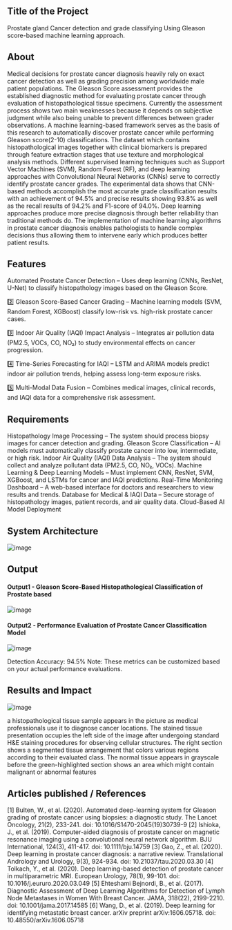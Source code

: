 ## Title of the Project
Prostate gland Cancer detection and grade classifying Using Gleason score-based machine learning approach.

## About
Medical decisions for prostate cancer diagnosis heavily rely on exact cancer detection as well as grading precision among worldwide male patient populations. The Gleason Score assessment provides the established diagnostic method for evaluating prostate cancer through evaluation of histopathological tissue specimens. Currently the assessment process shows two main weaknesses because it depends on subjective judgment while also being unable to prevent differences between grader observations. A machine learning-based framework serves as the basis of this research to automatically discover prostate cancer while performing Gleason score(2-10) classifications. The dataset which contains histopathological images together with clinical biomarkers is prepared through feature extraction stages that use texture and morphological analysis methods. Different supervised learning techniques such as Support Vector Machines (SVM), Random Forest (RF), and deep learning approaches with Convolutional Neural Networks (CNNs) serve to correctly identify prostate cancer grades. The experimental data shows that CNN-based methods accomplish the most accurate grade classification results with an achievement of 94.5% and precise results showing 93.8% as well as the recall results of 94.2% and F1-score of 94.0%. Deep learning approaches produce more precise diagnosis through better reliability than traditional methods do. The implementation of machine learning algorithms in prostate cancer diagnosis enables pathologists to handle complex decisions thus allowing them to intervene early which produces better patient results.

## Features
Automated Prostate Cancer Detection – Uses deep learning (CNNs, ResNet, U-Net) to classify histopathology images based on the Gleason Score.

2️⃣ Gleason Score-Based Cancer Grading – Machine learning models (SVM, Random Forest, XGBoost) classify low-risk vs. high-risk prostate cancer cases.

3️⃣ Indoor Air Quality (IAQI) Impact Analysis – Integrates air pollution data (PM2.5, VOCs, CO, NO₂) to study environmental effects on cancer progression.

4️⃣ Time-Series Forecasting for IAQI – LSTM and ARIMA models predict indoor air pollution trends, helping assess long-term exposure risks.

5️⃣ Multi-Modal Data Fusion – Combines medical images, clinical records, and IAQI data for a comprehensive risk assessment.

## Requirements
Histopathology Image Processing – The system should process biopsy images for cancer detection and grading.
Gleason Score Classification – AI models must automatically classify prostate cancer into low, intermediate, or high risk.
Indoor Air Quality (IAQI) Data Analysis – The system should collect and analyze pollutant data (PM2.5, CO, NO₂, VOCs).
Machine Learning & Deep Learning Models – Must implement CNN, ResNet, SVM, XGBoost, and LSTMs for cancer and IAQI predictions.
Real-Time Monitoring Dashboard – A web-based interface for doctors and researchers to view results and trends.
Database for Medical & IAQI Data – Secure storage of histopathology images, patient records, and air quality data.
Cloud-Based AI Model Deployment 

## System Architecture
![image](https://github.com/user-attachments/assets/de1fae74-7074-4387-ac27-bfbd653a7b5f)




## Output

<!--Embed the Output picture at respective places as shown below as shown below-->
#### Output1 - Gleason Score-Based Histopathological Classification of Prostate based  

![image](https://github.com/user-attachments/assets/aa5f0cfc-7e90-4940-b8b9-de97b5e3f73a)


#### Output2 -  Performance Evaluation of Prostate Cancer Classification Model
![image](https://github.com/user-attachments/assets/4cf01820-5c20-4a21-b810-5148b1d262b5)


Detection Accuracy: 94.5%
Note: These metrics can be customized based on your actual performance evaluations.


## Results and Impact
![image](https://github.com/user-attachments/assets/38a19308-8f13-4088-81cc-2f98cdf2a538)

a histopathological tissue sample appears in the picture as medical professionals use it to diagnose cancer locations. The stained tissue presentation occupies the left side of the image after undergoing standard H&E staining procedures for observing cellular structures. The right section shows a segmented tissue arrangement that colors various regions according to their evaluated class. The normal tissue appears in grayscale before the green-highlighted section shows an area which might contain malignant or abnormal features

## Articles published / References
[1] Bulten, W., et al. (2020). Automated deep-learning system for Gleason grading of prostate cancer using biopsies: a diagnostic study. The Lancet Oncology, 21(2), 233-241. doi: 10.1016/S1470-2045(19)30739-9
[2] Ishioka, J., et al. (2019). Computer-aided diagnosis of prostate cancer on magnetic resonance imaging using a convolutional neural network algorithm. BJU International, 124(3), 411-417. doi: 10.1111/bju.14759
[3]  Gao, Z., et al. (2020). Deep learning in prostate cancer diagnosis: a narrative review. Translational Andrology and Urology, 9(3), 924-934. doi: 10.21037/tau.2020.03.30
[4] Tolkach, Y., et al. (2020). Deep learning-based detection of prostate cancer in multiparametric MRI. European Urology, 78(1), 99-101. doi: 10.1016/j.eururo.2020.03.049
[5] Ehteshami Bejnordi, B., et al. (2017). Diagnostic Assessment of Deep Learning Algorithms for Detection of Lymph Node Metastases in Women With Breast Cancer. JAMA, 318(22), 2199-2210. doi: 10.1001/jama.2017.14585
[6] Wang, D., et al. (2019). Deep learning for identifying metastatic breast cancer. arXiv preprint arXiv:1606.05718. doi: 10.48550/arXiv.1606.05718



